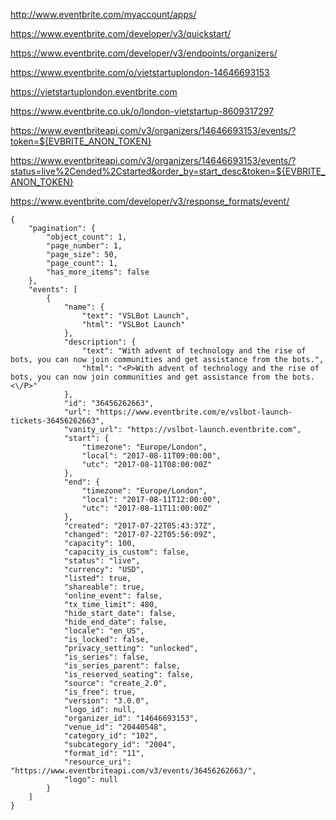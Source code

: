 http://www.eventbrite.com/myaccount/apps/

https://www.eventbrite.com/developer/v3/quickstart/

https://www.eventbrite.com/developer/v3/endpoints/organizers/

https://www.eventbrite.com/o/vietstartuplondon-14646693153

https://vietstartuplondon.eventbrite.com

https://www.eventbrite.co.uk/o/london-vietstartup-8609317297

https://www.eventbriteapi.com/v3/organizers/14646693153/events/?token=${EVBRITE_ANON_TOKEN}

https://www.eventbriteapi.com/v3/organizers/14646693153/events/?status=live%2Cended%2Cstarted&order_by=start_desc&token=${EVBRITE_ANON_TOKEN}

https://www.eventbrite.com/developer/v3/response_formats/event/

```
{
    "pagination": {
        "object_count": 1,
        "page_number": 1,
        "page_size": 50,
        "page_count": 1,
        "has_more_items": false
    },
    "events": [
        {
            "name": {
                "text": "VSLBot Launch",
                "html": "VSLBot Launch"
            },
            "description": {
                "text": "With advent of technology and the rise of bots, you can now join communities and get assistance from the bots.",
                "html": "<P>With advent of technology and the rise of bots, you can now join communities and get assistance from the bots.<\/P>"
            },
            "id": "36456262663",
            "url": "https://www.eventbrite.com/e/vslbot-launch-tickets-36456262663",
            "vanity_url": "https://vslbot-launch.eventbrite.com",
            "start": {
                "timezone": "Europe/London",
                "local": "2017-08-11T09:00:00",
                "utc": "2017-08-11T08:00:00Z"
            },
            "end": {
                "timezone": "Europe/London",
                "local": "2017-08-11T12:00:00",
                "utc": "2017-08-11T11:00:00Z"
            },
            "created": "2017-07-22T05:43:37Z",
            "changed": "2017-07-22T05:56:09Z",
            "capacity": 100,
            "capacity_is_custom": false,
            "status": "live",
            "currency": "USD",
            "listed": true,
            "shareable": true,
            "online_event": false,
            "tx_time_limit": 480,
            "hide_start_date": false,
            "hide_end_date": false,
            "locale": "en_US",
            "is_locked": false,
            "privacy_setting": "unlocked",
            "is_series": false,
            "is_series_parent": false,
            "is_reserved_seating": false,
            "source": "create_2.0",
            "is_free": true,
            "version": "3.0.0",
            "logo_id": null,
            "organizer_id": "14646693153",
            "venue_id": "20440548",
            "category_id": "102",
            "subcategory_id": "2004",
            "format_id": "11",
            "resource_uri": "https://www.eventbriteapi.com/v3/events/36456262663/",
            "logo": null
        }
    ]
}
```